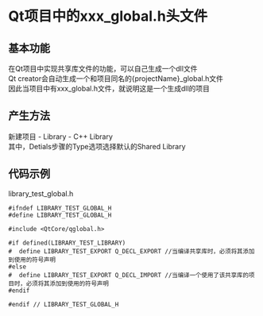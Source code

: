 # Qt项目中的xxx_global.h头文件

## 基本功能
在Qt项目中实现共享库文件的功能，可以自己生成一个dll文件  
Qt creator会自动生成一个和项目同名的{projectName}\_global.h文件  
因此当项目中有xxx_global.h文件，就说明这是一个生成dll的项目  


## 产生方法
新建项目 - Library - C++ Library  
其中，Detials步骤的Type选项选择默认的Shared Library  


## 代码示例
library_test_global.h  
```
#ifndef LIBRARY_TEST_GLOBAL_H
#define LIBRARY_TEST_GLOBAL_H

#include <QtCore/qglobal.h>

#if defined(LIBRARY_TEST_LIBRARY)
#  define LIBRARY_TEST_EXPORT Q_DECL_EXPORT //当编译共享库时，必须将其添加到使用的符号声明
#else
#  define LIBRARY_TEST_EXPORT Q_DECL_IMPORT //当编译一个使用了该共享库的项目时，必须将其添加到使用的符号声明
#endif

#endif // LIBRARY_TEST_GLOBAL_H
```
